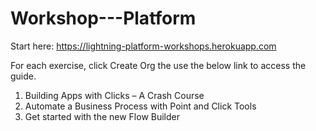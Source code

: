 # Workshop---Platform

Start here:  https://lightning-platform-workshops.herokuapp.com

For each exercise, click Create Org the use the below link to access the guide.

1. Building Apps with Clicks – A Crash Course
2. Automate a Business Process with Point and Click Tools
3. Get started with the new Flow Builder
